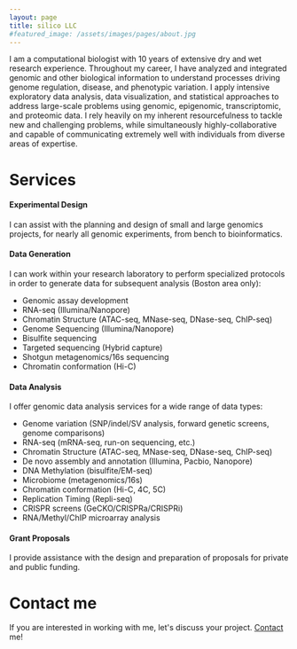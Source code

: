 ```yaml
---
layout: page
title: silico LLC
#featured_image: /assets/images/pages/about.jpg
---
```


I am a computational biologist with 10 years of extensive dry and wet research experience. Throughout my career, I have analyzed and integrated genomic and other biological information to understand processes driving genome regulation, disease, and phenotypic variation. I apply intensive exploratory data analysis, data visualization, and statistical approaches to address large-scale problems using genomic, epigenomic, transcriptomic, and proteomic data. I rely heavily on my inherent resourcefulness to tackle new and challenging problems, while simultaneously highly-collaborative and capable of communicating extremely well with individuals from diverse areas of expertise.



# Services

#### Experimental Design
I can assist with the planning and design of small and large genomics projects, for nearly all genomic experiments, from bench to bioinformatics.

#### Data Generation
I can work within your research laboratory to perform specialized protocols in order to generate data for subsequent analysis (Boston area only):
- Genomic assay development
- RNA-seq (Illumina/Nanopore)
- Chromatin Structure (ATAC-seq, MNase-seq, DNase-seq, ChIP-seq)
- Genome Sequencing (Illumina/Nanopore)
- Bisulfite sequencing
- Targeted sequencing (Hybrid capture)
- Shotgun metagenomics/16s sequencing
- Chromatin conformation (Hi-C)

#### Data Analysis
I offer genomic data analysis services for a wide range of data types:
- Genome variation (SNP/indel/SV analysis, forward genetic screens, genome comparisons)
- RNA-seq (mRNA-seq, run-on sequencing, etc.)
- Chromatin Structure (ATAC-seq, MNase-seq, DNase-seq, ChIP-seq)
- De novo assembly and annotation (Illumina, Pacbio, Nanopore)
- DNA Methylation (bisulfite/EM-seq)
- Microbiome (metagenomics/16s)
- Chromatin conformation (Hi-C, 4C, 5C)
- Replication Timing (Repli-seq)
- CRISPR screens (GeCKO/CRISPRa/CRISPRi)
- RNA/Methyl/ChIP microarray analysis

#### Grant Proposals
I provide assistance with the design and preparation of proposals for private and public funding.

# Contact me
If you are interested in working with me, let's discuss your project. [Contact](/contact) me!
